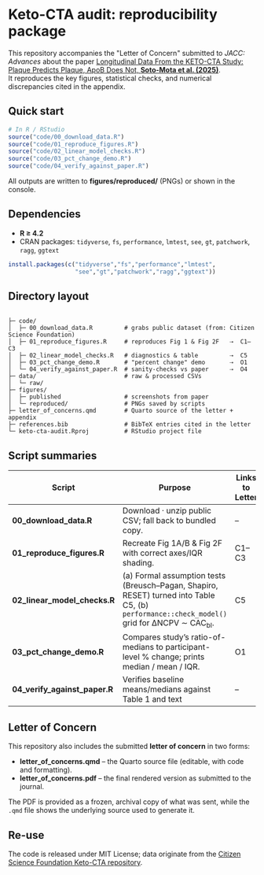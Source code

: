 # Keto-CTA audit: reproducibility package
This repository accompanies the "Letter of Concern" submitted to *JACC: Advances* about the paper [Longitudinal Data From the KETO-CTA Study: Plaque Predicts Plaque, ApoB Does Not, **Soto-Mota et al. (2025)**](https://www.jacc.org/doi/10.1016/j.jacadv.2025.101686).  
It reproduces the key figures, statistical checks, and numerical discrepancies cited in the appendix.

## Quick start

```r
# In R / RStudio
source("code/00_download_data.R")
source("code/01_reproduce_figures.R")
source("code/02_linear_model_checks.R")
source("code/03_pct_change_demo.R")
source("code/04_verify_against_paper.R")
```

All outputs are written to **figures/reproduced/** (PNGs) or shown in the console.

## Dependencies
* **R ≥ 4.2**
* CRAN packages: `tidyverse`, `fs`, `performance`, `lmtest`, `see`, `gt`, `patchwork`, `ragg`, `ggtext`

```r
install.packages(c("tidyverse","fs","performance","lmtest",
                   "see","gt","patchwork","ragg","ggtext"))
```

## Directory layout

```text

├─ code/
│  ├─ 00_download_data.R         # grabs public dataset (from: Citizen Science Foundation)
│  ├─ 01_reproduce_figures.R     # reproduces Fig 1 & Fig 2F   ⇢  C1–C3
│  ├─ 02_linear_model_checks.R   # diagnostics & table         ⇢  C5
│  ├─ 03_pct_change_demo.R       # "percent change" demo       ⇢  O1
│  └─ 04_verify_against_paper.R  # sanity-checks vs paper      ⇢  O4
├─ data/                         # raw & processed CSVs
│  └─ raw/
├─ figures/
│  ├─ published                  # screenshots from paper
│  └─ reproduced/                # PNGs saved by scripts
├─ letter_of_concerns.qmd        # Quarto source of the letter + appendix
├─ references.bib                # BibTeX entries cited in the letter
└─ keto-cta-audit.Rproj          # RStudio project file
```

## Script summaries

| Script | Purpose | Links to Letter |
|--------|---------|-----------------|
| **00_download_data.R** | Download · unzip public CSV; fall back to bundled copy. | – |
| **01_reproduce_figures.R** | Recreate Fig 1A/B & Fig 2F with correct axes/IQR shading. | C1–C3 |
| **02_linear_model_checks.R** | (a) Formal assumption tests (Breusch–Pagan, Shapiro, RESET) turned into Table C5, (b) `performance::check_model()` grid for ΔNCPV ∼ CAC<sub>bl</sub>. | C5 |
| **03_pct_change_demo.R** | Compares study’s ratio-of-medians to participant-level % change; prints median / mean / IQR. | O1 |
| **04_verify_against_paper.R** | Verifies baseline means/medians against Table 1 and text | – |

## Letter of Concern

This repository also includes the submitted **letter of concern** in two forms:  
- **letter_of_concerns.qmd** – the Quarto source file (editable, with code and formatting).  
- **letter_of_concerns.pdf** – the final rendered version as submitted to the journal.  

The PDF is provided as a frozen, archival copy of what was sent, while the `.qmd` file shows the underlying source used to generate it.

## Re-use

The code is released under MIT License; data originate from the [Citizen Science Foundation Keto-CTA repository](https://citizensciencefoundation.org/keto-cta/).
